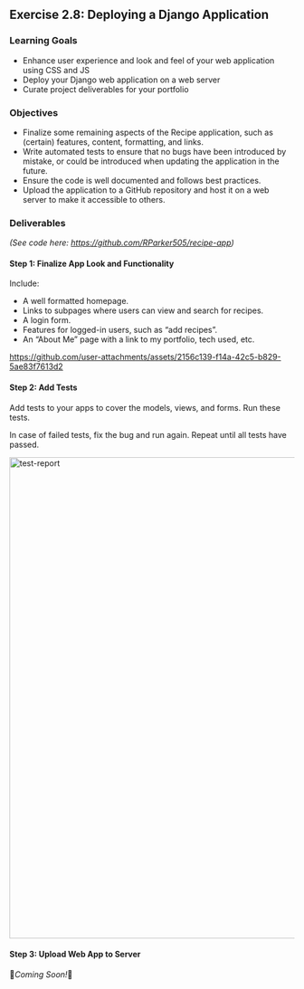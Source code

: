 ## Exercise 2.8: Deploying a Django Application

### Learning Goals

-	Enhance user experience and look and feel of your web application using CSS and JS
-	Deploy your Django web application on a web server 
-	Curate project deliverables for your portfolio

### Objectives

- Finalize some remaining aspects of the Recipe application, such as (certain) features, content, formatting, and links.
- Write automated tests to ensure that no bugs have been introduced by mistake, or could be introduced when updating the application in the future.
- Ensure the code is well documented and follows best practices. 
- Upload the application to a GitHub repository and host it on a web server to make it accessible to others. 

### Deliverables
_(See code here: https://github.com/RParker505/recipe-app)_

#### Step 1: Finalize App Look and Functionality
Include:
- A well formatted homepage.
- Links to subpages where users can view and search for recipes.
- A login form.
- Features for logged-in users, such as “add recipes”.
- An “About Me” page with a link to my portfolio, tech used, etc.

https://github.com/user-attachments/assets/2156c139-f14a-42c5-b829-5ae83f7613d2

#### Step 2: Add Tests
Add tests to your apps to cover the models, views, and forms. Run these tests.

In case of failed tests, fix the bug and run again. Repeat until all tests have passed.

<img width="851" alt="test-report" src="https://github.com/user-attachments/assets/af0651c1-34d5-435f-8bfe-6b6c240b9c21">

#### Step 3: Upload Web App to Server

🚧_Coming Soon!_🚧
